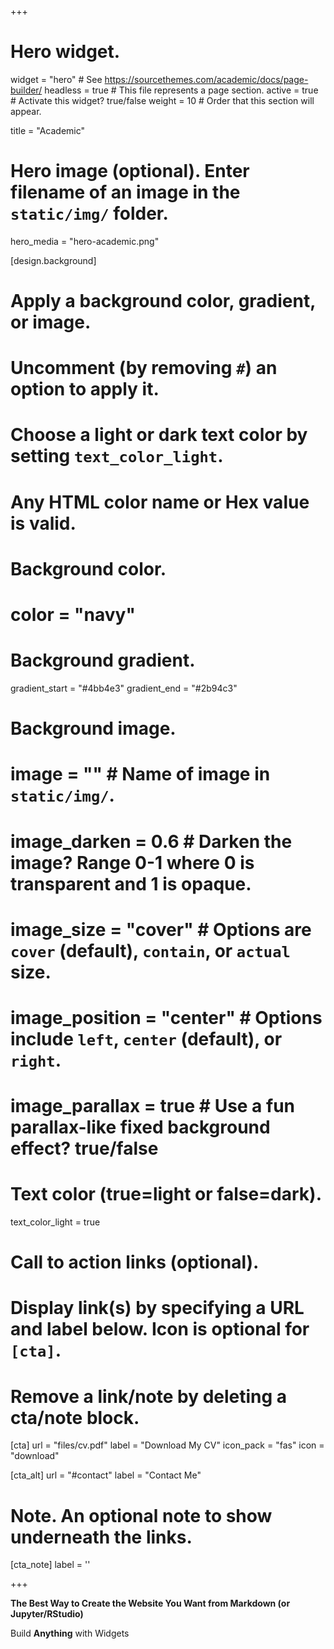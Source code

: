 +++
# Hero widget.
widget = "hero"  # See https://sourcethemes.com/academic/docs/page-builder/
headless = true  # This file represents a page section.
active = true  # Activate this widget? true/false
weight = 10  # Order that this section will appear.

title = "Academic"

# Hero image (optional). Enter filename of an image in the `static/img/` folder.
hero_media = "hero-academic.png"

[design.background]
  # Apply a background color, gradient, or image.
  #   Uncomment (by removing `#`) an option to apply it.
  #   Choose a light or dark text color by setting `text_color_light`.
  #   Any HTML color name or Hex value is valid.

  # Background color.
  # color = "navy"
  
  # Background gradient.
  gradient_start = "#4bb4e3"
  gradient_end = "#2b94c3"
  
  # Background image.
  # image = ""  # Name of image in `static/img/`.
  # image_darken = 0.6  # Darken the image? Range 0-1 where 0 is transparent and 1 is opaque.
  # image_size = "cover"  #  Options are `cover` (default), `contain`, or `actual` size.
  # image_position = "center"  # Options include `left`, `center` (default), or `right`.
  # image_parallax = true  # Use a fun parallax-like fixed background effect? true/false
  
  # Text color (true=light or false=dark).
  text_color_light = true

# Call to action links (optional).
#   Display link(s) by specifying a URL and label below. Icon is optional for `[cta]`.
#   Remove a link/note by deleting a cta/note block.
[cta]
  url = "files/cv.pdf"
  label = "Download My CV"
  icon_pack = "fas"
  icon = "download"
  
[cta_alt]
  url = "#contact"
  label = "Contact Me"

# Note. An optional note to show underneath the links.
[cta_note]
  label = ''
  
+++

**The Best Way to Create the Website You Want from Markdown (or Jupyter/RStudio)**

Build **Anything** with Widgets

<!-- .social-icon css style for this widget -->
<style>
.social-icon {
  padding: 0px 0px 0px 0px;
  transition: transform .2s; /* Animation */
  width: 40px;
  height: 40px;
  margin: 0 0 10px 5px;
  display: inline-block;
}
.social-icon:hover {
  transform: scale(1.2)
}
</style>

<!-- social icon links -->
<div>
<!--Github-->
<a href="https://github.com/rubensanchezramirez" target="_blank" class="social-icon"><i class="fab fa-lg fa-github"></i></a>
<!--Linkedin-->
<a href="https://www.linkedin.com/in/ruben-sanchez-ramirez-70529a197/" target="_blank" class="social-icon"><i class="fab fa-lg fa-linkedin-in"></i></a>
<!--Email-->
<a href="mailto:rubensanchezramirez@ucsb.edu" target="_blank" class="social-icon"><i class="far fa-lg fa-envelope"></i></a>
</div>
